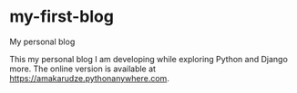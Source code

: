 # my-first-blog
My personal blog

This my personal blog I am developing while exploring Python and Django more. The online version is available at 
https://amakarudze.pythonanywhere.com.
